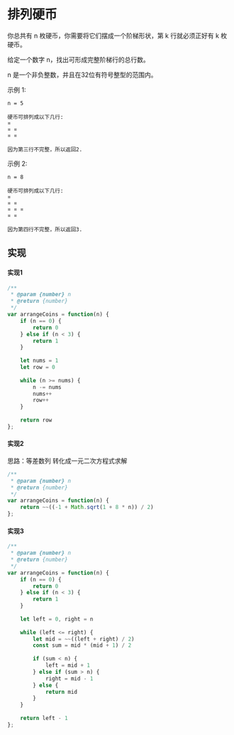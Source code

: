 # 排列硬币
你总共有 n 枚硬币，你需要将它们摆成一个阶梯形状，第 k 行就必须正好有 k 枚硬币。

给定一个数字 n，找出可形成完整阶梯行的总行数。

n 是一个非负整数，并且在32位有符号整型的范围内。

示例 1:
```
n = 5

硬币可排列成以下几行:
¤
¤ ¤
¤ ¤

因为第三行不完整，所以返回2.
```
示例 2:
```
n = 8

硬币可排列成以下几行:
¤
¤ ¤
¤ ¤ ¤
¤ ¤

因为第四行不完整，所以返回3.
```
## 实现
#### 实现1
```js
/**
 * @param {number} n
 * @return {number}
 */
var arrangeCoins = function(n) {
    if (n == 0) {
        return 0    
    } else if (n < 3) {
        return 1
    }
    
    let nums = 1
    let row = 0
    
    while (n >= nums) {
        n -= nums
        nums++
        row++
    }
    
    return row
};
```
#### 实现2
思路：等差数列 转化成一元二次方程式求解
```js
/**
 * @param {number} n
 * @return {number}
 */
var arrangeCoins = function(n) {
    return ~~((-1 + Math.sqrt(1 + 8 * n)) / 2)
};
```
#### 实现3
```js
/**
 * @param {number} n
 * @return {number}
 */
var arrangeCoins = function(n) {
    if (n == 0) {
        return 0    
    } else if (n < 3) {
        return 1
    }
    
    let left = 0, right = n
    
    while (left <= right) {
        let mid = ~~((left + right) / 2)
        const sum = mid * (mid + 1) / 2
        
        if (sum < n) {
            left = mid + 1
        } else if (sum > n) {
            right = mid - 1
        } else {
            return mid
        }
    }
    
    return left - 1
};
```
